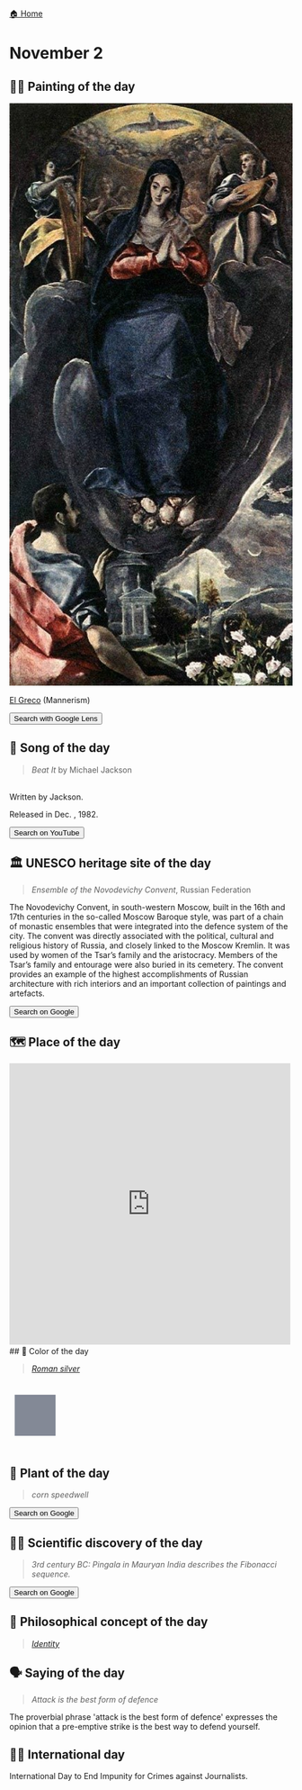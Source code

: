 
[🏠 Home](../../index.md)

# November 2

## 🧑‍🎨 Painting of the day

<img width="600" src="../img/El_Greco_3.jpg">

[El Greco](http://en.wikipedia.org/wiki/El_Greco) (Mannerism)

<button class="btn btn-success"
onclick=" window.open('https://lens.google.com/uploadbyurl?url=https://iretes.github.io/one-a-day/data/img/El_Greco_3.jpg','_blank')">
Search with Google Lens
</button>

## 🎼 Song of the day

> *Beat It*
by Michael Jackson

<br />Written by Jackson.

Released in Dec. , 1982.

<button class="btn btn-success"
onclick=" window.open('http://www.youtube.com/search?q=Beat It by Michael Jackson','_blank')">
Search on YouTube
</button>

## 🏛️ UNESCO heritage site of the day

> *Ensemble of the Novodevichy Convent*, Russian Federation

<p>The Novodevichy Convent, in south-western Moscow, built in the 16th and 17th centuries in the so-called Moscow Baroque style, was part of a chain of monastic ensembles that were integrated into the defence system of the city. The convent was directly associated with the political, cultural and religious history of Russia, and closely linked to the Moscow Kremlin. It was used by women of the Tsar&rsquo;s family and the aristocracy. Members of the Tsar&rsquo;s family and entourage were also buried in its cemetery. The convent provides an example of the highest accomplishments of Russian architecture with rich interiors and an important collection of paintings and artefacts.</p>

<button class="btn btn-success"
onclick=" window.open('http://www.google.com/search?q=Ensemble of the Novodevichy Convent','_blank')">
Search on Google
</button>

## 🗺️ Place of the day

<iframe
src="https://www.mapcrunch.com"
name="mapcrunch"
width="500"
height="500"
allowTransparency="true"
scrolling="no"
frameborder="0"
>
</iframe>
## 🎨 Color of the day

> *[Roman silver](https://en.wikipedia.org/wiki/Silver_(color)#Roman_silver)*

<div style="color:#838996; font-size: 100px;">&#9632;</div>

## 🌿 Plant of the day

> *corn speedwell*

<button class="btn btn-success"
onclick=" window.open('http://www.google.com/search?q=corn speedwell','_blank')">
Search on Google
</button>

## 🧑‍🔬 Scientific discovery of the day

> *3rd century BC: Pingala in Mauryan India describes the Fibonacci sequence.*

<button class="btn btn-success"
onclick=" window.open('http://www.google.com/search?q=3rd century BC: Pingala in Mauryan India describes the Fibonacci sequence.','_blank')">
Search on Google
</button>

## 💭 Philosophical concept of the day

> *[Identity](https://en.wikipedia.org/wiki/Identity_(philosophy))*

## 🗣️ Saying of the day

> *Attack is the best form of defence*

The proverbial phrase 'attack is the best form of defence' expresses the opinion that a pre-emptive strike is the best way to defend yourself.

## 🏳️‍🌈 International day

International Day to End Impunity for Crimes against Journalists.